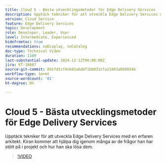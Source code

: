 ```yaml
---
title: Cloud 5 - Bästa utvecklingsmetoder för Edge Delivery Services
description: Upptäck tekniker för att utveckla Edge Delivery Services med en erfaren arkitekt.
version: Cloud Service
feature: Edge Delivery Services
topic: Development
role: Developer, Leader, User
level: Intermediate, Experienced
hidefromtoc: true
recommendations: noDisplay, noCatalog
doc-type: Technical Video
duration: 1109
last-substantial-update: 2024-12-12T00:00:00Z
jira: KT-16667
source-git-commit: 891fd1cfdcb82a6d4f1bb031cfa11893a69d0546
workflow-type: tm+mt
source-wordcount: '61'
ht-degree: 0%

---
```



# Cloud 5 - Bästa utvecklingsmetoder för Edge Delivery Services

Upptäck tekniker för att utveckla Edge Delivery Services med en erfaren arkitekt. Kiran kommer att hjälpa dig igenom många av de frågor han har stött på i projekt och hur han ska lösa dem.

>[!VIDEO](https://video.tv.adobe.com/v/3440978/?learn=on&enablevpops)

